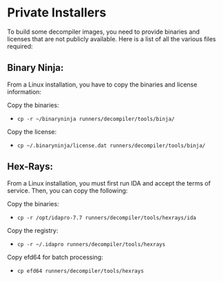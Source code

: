 # Private Installers
To build some decompiler images, you need to provide binaries and licenses that are not publicly available. Here is a list of all the various files required:

## Binary Ninja:
From a Linux installation, you have to copy the binaries and license information:

Copy the binaries:
- `cp -r ~/binaryninja runners/decompiler/tools/binja/`

Copy the license:
- `cp ~/.binaryninja/license.dat runners/decompiler/tools/binja/`

## Hex-Rays:
From a Linux installation, you must first run IDA and accept the terms of service. Then, you can copy the following:

Copy the binaries:
- `cp -r /opt/idapro-7.7 runners/decompiler/tools/hexrays/ida`

Copy the registry:
- `cp -r ~/.idapro runners/decompiler/tools/hexrays`

Copy efd64 for batch processing:
- `cp efd64 runners/decompiler/tools/hexrays`
